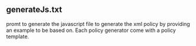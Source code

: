## generateJs.txt

promt to generate the javascript file to generate the xml policy by providing an example to be based on. Each policy generator come with a policy template.
